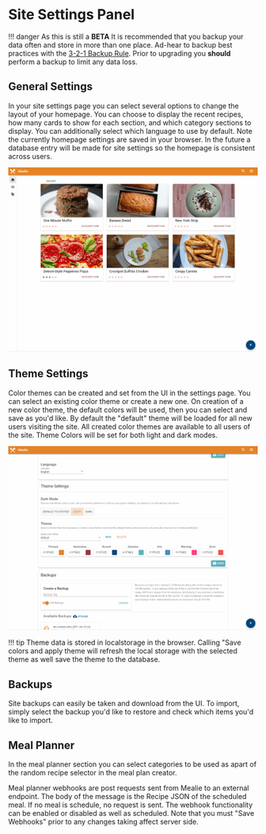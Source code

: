 # Site Settings Panel
!!! danger
    As this is still a **BETA** It is recommended that you backup your data often and store in more than one place. Ad-hear to backup best practices with the [3-2-1 Backup Rule](https://en.wikipedia.org/wiki/Backup). Prior to upgrading you **should** perform a backup to limit any data loss.

## General Settings
In your site settings page you can select several options to change the layout of your homepage. You can choose to display the recent recipes, how many cards to show for each section, and which category sections to display. You can additionally select which language to use by default. Note the currently homepage settings are saved in your browser. In the future a database entry will be made for site settings so the homepage is consistent across users.

![](../gifs/homepage-settings-v1.gif)

## Theme Settings
Color themes can be created and set from the UI in the settings page. You can select an existing color theme or create a new one. On creation of a new color theme, the default colors will be used, then you can select and save as you'd like. By default the "default" theme will be loaded for all new users visiting the site. All created color themes are available to all users of the site. Theme Colors will be set for both light and dark modes.

![](../gifs/theme-demo-v2.gif)

!!! tip
    Theme data is stored in localstorage in the browser. Calling "Save colors and apply theme will refresh the local storage with the selected theme as well save the theme to the database. 


## Backups 
Site backups can easily be taken and download from the UI. To import, simply select the backup you'd like to restore and check which items you'd like to import. 

## Meal Planner 
In the meal planner section you can select categories to be used as apart of the random recipe selector in the meal plan creator. 

Meal planner webhooks are post requests sent from Mealie to an external endpoint. The body of the message is the Recipe JSON of the scheduled meal. If no meal is schedule, no request is sent. The webhook functionality can be enabled or disabled as well as scheduled. Note that you must "Save Webhooks" prior to any changes taking affect server side. 


